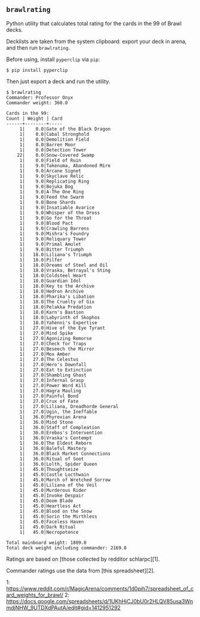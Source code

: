 ## `brawlrating` ##

Python utility that calculates total rating for the cards in the 99 of Brawl decks.

Decklists are taken from the system clipboard: export your deck in arena, and then run `brawlrating`.

Before using, install `pyperclip` via `pip`:

    $ pip install pyperclip

Then just export a deck and run the utility.

    $ brawlrating
    Commander: Professor Onyx
    Commander weight: 360.0

    Cards in the 99:
    Count | Weight | Card
    ------+--------+-----
         1|    0.0|Gate of the Black Dragon
         1|    0.0|Cabal Stronghold
         1|    0.0|Demolition Field
         1|    0.0|Barren Moor
         1|    0.0|Detection Tower
        22|    0.0|Snow-Covered Swamp
         1|    0.0|Field of Ruin
         1|    9.0|Takenuma, Abandoned Mire
         1|    9.0|Arcane Signet
         1|    9.0|Skyclave Relic
         1|    9.0|Replicating Ring
         1|    9.0|Bojuka Bog
         1|    9.0|A-The One Ring
         1|    9.0|Feed the Swarm
         1|    9.0|Bone Shards
         1|    9.0|Insatiable Avarice
         1|    9.0|Whisper of the Dross
         1|    9.0|Go for the Throat
         1|    9.0|Blood Pact
         1|    9.0|Crawling Barrens
         1|    9.0|Mishra's Foundry
         1|    9.0|Reliquary Tower
         1|    9.0|Primal Amulet
         1|    9.0|Bitter Triumph
         1|   18.0|Liliana's Triumph
         1|   18.0|Pilfer
         1|   18.0|Dreams of Steel and Oil
         1|   18.0|Vraska, Betrayal's Sting
         1|   18.0|Coldsteel Heart
         1|   18.0|Guardian Idol
         1|   18.0|Key to the Archive
         1|   18.0|Hedron Archive
         1|   18.0|Pharika's Libation
         1|   18.0|The Cruelty of Gix
         1|   18.0|Pelakka Predation
         1|   18.0|Karn's Bastion
         1|   18.0|Labyrinth of Skophos
         1|   18.0|Yahenni's Expertise
         1|   27.0|Hive of the Eye Tyrant
         1|   27.0|Mind Spike
         1|   27.0|Agonizing Remorse
         1|   27.0|Check for Traps
         1|   27.0|Beseech the Mirror
         1|   27.0|Mox Amber
         1|   27.0|The Celestus
         1|   27.0|Hero's Downfall
         1|   27.0|Eat to Extinction
         1|   27.0|Shambling Ghast
         1|   27.0|Infernal Grasp
         1|   27.0|Power Word Kill
         1|   27.0|Hagra Mauling
         1|   27.0|Painful Bond
         1|   27.0|Crux of Fate
         1|   27.0|Liliana, Dreadhorde General
         1|   27.0|Ugin, the Ineffable
         1|   36.0|Phyrexian Arena
         1|   36.0|Mind Stone
         1|   36.0|Staff of Compleation
         1|   36.0|Erebos's Intervention
         1|   36.0|Vraska's Contempt
         1|   36.0|The Eldest Reborn
         1|   36.0|Baleful Mastery
         1|   36.0|Black Market Connections
         1|   36.0|Ritual of Soot
         1|   36.0|Lolth, Spider Queen
         1|   45.0|Thoughtseize
         1|   45.0|Castle Locthwain
         1|   45.0|March of Wretched Sorrow
         1|   45.0|Liliana of the Veil
         1|   45.0|Murderous Rider
         1|   45.0|Invoke Despair
         1|   45.0|Doom Blade
         1|   45.0|Heartless Act
         1|   45.0|Blood on the Snow
         1|   45.0|Sorin the Mirthless
         1|   45.0|Faceless Haven
         1|   45.0|Dark Ritual
         1|   45.0|Necropotence

    Total mainboard weight: 1809.0
    Total deck weight including commander: 2169.0

Ratings are based on [those collected by redditor schlarpc][1].

Commander ratings use the data from [this spreadsheet][2].

1: https://www.reddit.com/r/MagicArena/comments/1d0pih7/spreadsheet_of_card_weights_for_brawl/
2: https://docs.google.com/spreadsheets/d/1UKhHjCJ0bU0r2HLQV85usa3WnmdjNHW_9UTDXdPAutA/edit#gid=1412951292
